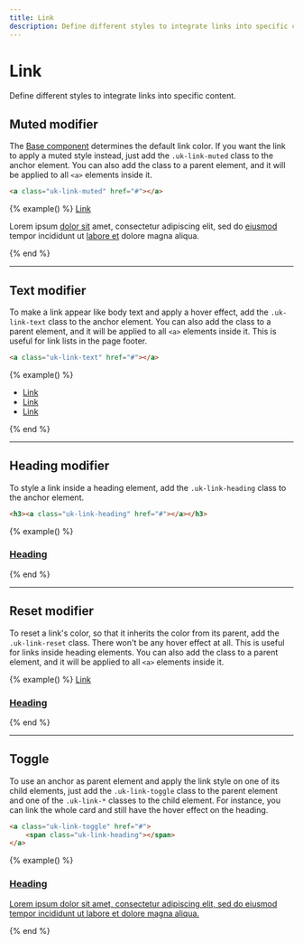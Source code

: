 ```yaml
---
title: Link
description: Define different styles to integrate links into specific content.
---
```


# Link

<p class="uk-text-lead">Define different styles to integrate links into specific content.</p>

## Muted modifier

The [Base component](base.md) determines the default link color. If you want the link to apply a muted style instead, just add the `.uk-link-muted` class to the anchor element. You can also add the class to a parent element, and it will be applied to all `<a>` elements inside it.

```html
<a class="uk-link-muted" href="#"></a>
```

{% example() %}
<a class="uk-link-muted" href="#">Link</a>

<p class="uk-link-muted">Lorem ipsum <a href="#">dolor sit</a> amet, consectetur adipiscing elit, sed do <a href="#">eiusmod</a> tempor incididunt ut <a href="#">labore et</a> dolore magna aliqua.</p>
{% end %}

***

## Text modifier

To make a link appear like body text and apply a hover effect, add the `.uk-link-text` class to the anchor element. You can also add the class to a parent element, and it will be applied to all `<a>` elements inside it. This is useful for link lists in the page footer.

```html
<a class="uk-link-text" href="#"></a>
```

{% example() %}
<ul class="uk-list uk-link-text">
    <li><a href="#">Link</a></li>
    <li><a href="#">Link</a></li>
    <li><a href="#">Link</a></li>
</ul>
{% end %}

***

## Heading modifier

To style a link inside a heading element, add the `.uk-link-heading` class to the anchor element.

```html
<h3><a class="uk-link-heading" href="#"></a></h3>
```

{% example() %}
<h3><a class="uk-link-heading" href="#">Heading</a></h3>
{% end %}

***

## Reset modifier

To reset a link's color, so that it inherits the color from its parent, add the `.uk-link-reset` class. There won't be any hover effect at all. This is useful for links inside heading elements. You can also add the class to a parent element, and it will be applied to all `<a>` elements inside it.

{% example() %}
<a class="uk-link-reset" href="#">Link</a>

<h3><a class="uk-link-reset" href="#">Heading</a></h3>
{% end %}

***

## Toggle

To use an anchor as parent element and apply the link style on one of its child elements, just add the `.uk-link-toggle` class to the parent element and one of the `.uk-link-*` classes to the child element. For instance, you can link the whole card and still have the hover effect on the heading.

```html
<a class="uk-link-toggle" href="#">
    <span class="uk-link-heading"></span>
</a>
```

{% example() %}
<a href class="uk-display-block uk-card uk-card-body uk-card-default uk-link-toggle uk-width-medium">
    <h3 class="uk-card-title"><span class="uk-link-heading">Heading</span></h3>
    <p>Lorem ipsum dolor sit amet, consectetur adipiscing elit, sed do eiusmod tempor incididunt ut labore et dolore magna aliqua.</p>
</a>
{% end %}
